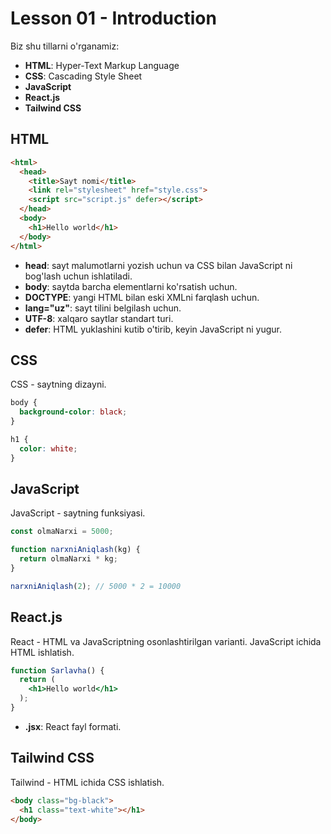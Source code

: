 # Lesson 01 - Introduction

Biz shu tillarni o'rganamiz:

- **HTML**: Hyper-Text Markup Language
- **CSS**: Cascading Style Sheet
- **JavaScript**
- **React.js**
- **Tailwind CSS**

## HTML

```html
<html>
  <head>
    <title>Sayt nomi</title>
    <link rel="stylesheet" href="style.css">
    <script src="script.js" defer></script>
  </head>
  <body>
    <h1>Hello world</h1>
  </body>
</html>
```

- **head**: sayt malumotlarni yozish uchun va CSS bilan JavaScript ni bog'lash uchun ishlatiladi.
- **body**: saytda barcha elementlarni ko'rsatish uchun.
- **DOCTYPE**: yangi HTML bilan eski XMLni farqlash uchun.
- **lang="uz"**: sayt tilini belgilash uchun.
- **UTF-8**: xalqaro saytlar standart turi.
- **defer**: HTML yuklashini kutib o'tirib, keyin JavaScript ni yugur.

## CSS

CSS - saytning dizayni.

```css
body {
  background-color: black;
}

h1 {
  color: white;
}
```

## JavaScript

JavaScript - saytning funksiyasi.

```js
const olmaNarxi = 5000;

function narxniAniqlash(kg) {
  return olmaNarxi * kg;
}

narxniAniqlash(2); // 5000 * 2 = 10000
```

## React.js

React - HTML va JavaScriptning osonlashtirilgan varianti. JavaScript ichida HTML ishlatish.

```jsx
function Sarlavha() {
  return (
    <h1>Hello world</h1>
  );
}
```

- **.jsx**: React fayl formati.

## Tailwind CSS

Tailwind - HTML ichida CSS ishlatish.

```html
<body class="bg-black">
  <h1 class="text-white"></h1>
</body>
```